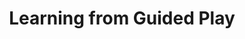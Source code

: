 ---
title: Learning from Guided Play
order: 6
img:
publications:
  - date: 2021-12-13
    img:
    vid: /assets/videos/play_expert_short_720p.mp4
    title: "Learning from Guided Play: A Scheduled Hierarchical Approach for Improving Exploration in Adversarial Imitation Learning"
    authors: "<b>Trevor Ablett</b>*, Bryan Chan*, Jonathan Kelly (*equal contribution)"
    venue: "Accepted at the Neurips 2021 Deep Reinforcement Learning Workshop, Sydney, Australia, 13 Dec., 2021"
    note:
    doi: 
    links:
        code: https://github.com/utiasSTARS/lfgp
        blog: https://papers.starslab.ca/lfgp/
        preprint: https://arxiv.org/abs/2112.08932
        video: https://slideslive.com/38971121/learning-from-guided-play-a-scheduled-hierarchical-approach-for-improving-exploration-in-adversarial-imitation-learning
        poster: /assets/images/2021-neurips-lfgp-poster.pdf
---